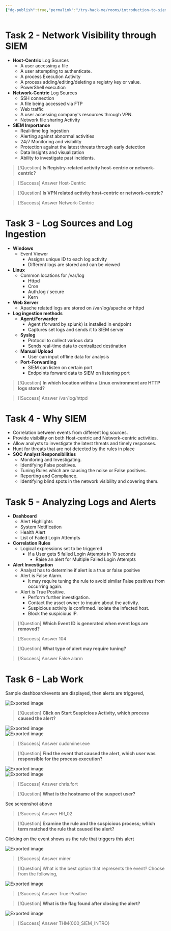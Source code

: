 ```yaml
---
{"dg-publish":true,"permalink":"/try-hack-me/rooms/introduction-to-siem/","created":"2024-11-20T18:16:23.906-05:00","updated":"2025-03-12T00:21:28.378-04:00"}
---
```


# Task 2 - Network Visibility through SIEM

- **Host-Centric** Log Sources
	- A user accessing a file
	- A user attempting to authenticate.
	- A process Execution Activity
	- A process adding/editing/deleting a registry key or value.
	- PowerShell execution
- **Network-Centric** Log Sources
	- SSH connection
	- A file being accessed via FTP
	- Web traffic
	- A user accessing company's resources through VPN.
	- Network file sharing Activity
- **SIEM Importance**
	- Real-time log Ingestion
	- Alerting against abnormal activities
	- 24/7 Monitoring and visibility
	- Protection against the latest threats through early detection
	- Data Insights and visualization
	- Ability to investigate past incidents. 

> [!Question]
> **Is Registry-related activity host-centric or network-centric?** 

> [!Success] Answer
> Host-Centric

> [!Question]
> **Is VPN related activity host-centric or network-centric?** 

> [!Success] Answer
> Network-Centric
# Task 3 - Log Sources and Log Ingestion

- **Windows**
	- Event Viewer
		- Assigns unique ID to each log activity
		- Different logs are stored and can be viewed
- **Linux**
	- Common locations for /var/log
		- Httpd
		- Cron
		- Auth.log / secure
		- Kern
- **Web Server**
	- Apache related logs are stored on /var/log/apache or httpd
- **Log ingestion methods**
	- **Agent/Forwarder**
		- Agent (forward by splunk) is installed in endpoint
		- Captures set logs and sends it to SIEM server
	- **Syslog**
		- Protocol to collect various data
		- Sends real-time data to centralized destination
	- **Manual Upload**
		- User can input offline data for analysis
	- **Port-Forwarding**
	    - SIEM can listen on certain port
	    - Endpoints forward data to SIEM on listening port

> [!Question]
> **In which location within a Linux environment are HTTP logs stored?**     

> [!Success] Answer
> /var/log/httpd 

# Task 4 - Why SIEM

- Correlation between events from different log sources.
- Provide visibility on both Host-centric and Network-centric activities.
- Allow analysts to investigate the latest threats and timely responses.
- Hunt for threats that are not detected by the rules in place
- **SOC Analyst Responsibilities**
	- Monitoring and Investigating.
	- Identifying False positives.
	- Tuning Rules which are causing the noise or False positives.
	- Reporting and Compliance.
	- Identifying blind spots in the network visibility and covering them.    
# Task 5 - Analyzing Logs and Alerts

- **Dashboard**
	- Alert Highlights
	- System Notification
	- Health Alert
	- List of Failed Login Attempts
- **Correlation Rules**
	- Logical expressions set to be triggered
		- If a User gets 5 failed Login Attempts in 10 seconds
			- Raise an alert for Multiple Failed Login Attempts
- **Alert Investigation**
	- Analyst has to determine if alert is a true or false positive
	- Alert is False Alarm.
		- It may require tuning the rule to avoid similar False positives from occurring again.
	- Alert is True Positive.
		- Perform further investigation.
		- Contact the asset owner to inquire about the activity.
		- Suspicious activity is confirmed. Isolate the infected host.
		- Block the suspicious IP.

> [!Question]
> **Which Event ID is generated when event logs are removed?** 

> [!Success] Answer
> 104

> [!Question]
> **What type of alert may require tuning?** 

> [!Success] Answer
> False alarm
# Task 6 - Lab Work

Sample dashboard/events are displayed, then alerts are triggered,

![Exported image](/img/user/TryHackMe/THM_Images/b76106f2694a498878e807358a0f11c7.png)

> [!Question]
> **Click on Start Suspicious Activity, which process caused the alert?**   

![Exported image](/img/user/TryHackMe/THM_Images/7d2211f14bec4a43ed4c11bd9b351000.png)  
![Exported image](/img/user/TryHackMe/THM_Images/be414d1ed73a7b6f209e7d27359fa107.png)  

> [!Success] Answer
> cudominer.exe

> [!Question]
> **Find the event that caused the alert, which user was responsible for the process execution?**   

![Exported image](/img/user/TryHackMe/THM_Images/c13c0939df67ce718c9184a511037c09.png)  
![Exported image](/img/user/TryHackMe/THM_Images/0ddf24915379fd3b24d3b23cc673c4fb.png)  

> [!Success] Answer
 > chris.fort

> [!Question]
> **What is the hostname of the suspect user?** 

See screenshot above

> [!Success] Answer
> HR_02

> [!Question]
> **Examine the rule and the suspicious process; which term matched the rule that caused the alert?** 

Clicking on the event shows us the rule that triggers this alert

![Exported image](/img/user/TryHackMe/THM_Images/34c5ac1607469cf122a84d31dd805d24.png)  

> [!Success] Answer
> miner

> [!Question] 
> What is the best option that represents the event? Choose from the following,

![Exported image](/img/user/TryHackMe/THM_Images/f5ebac981b5a4988ebd920de5ba6ae75.png)  

> [!Success] Answer
> True-Positive

> [!Question]
> **What is the flag found after closing the alert?** 

![Exported image](/img/user/TryHackMe/THM_Images/4690c3095432a2ed938d9e74dbdd29a7.png)  

> [!Success] Answer
> THM{000_SIEM_INTRO}





         
